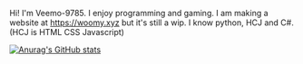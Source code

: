 Hi!
I'm Veemo-9785.
I enjoy programming and gaming.
I am making a website at https://woomy.xyz but it's still a wip.
I know python, HCJ and C#. (HCJ is HTML CSS Javascript)

[![Anurag's GitHub stats](https://github-readme-stats.vercel.app/api?username=Veemo-9785)](https://github.com/anuraghazra/github-readme-stats)
